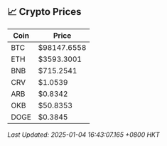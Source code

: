 ## 📈 Crypto Prices

| Coin | Price |
| ---- | ----- |
| BTC | $98147.6558 |
| ETH | $3593.3001 |
| BNB | $715.2541 |
| CRV | $1.0539 |
| ARB | $0.8342 |
| OKB | $50.8353 |
| DOGE | $0.3845 |

_Last Updated: 2025-01-04 16:43:07.165 +0800 HKT_